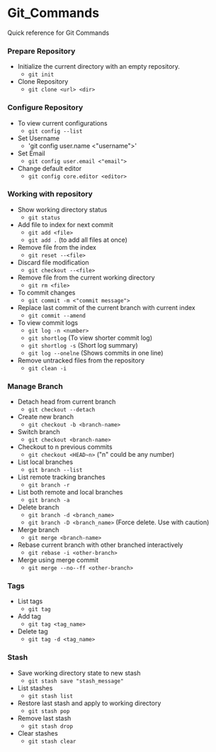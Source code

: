 # Git_Commands
Quick reference for Git Commands

### Prepare Repository
- Initialize the current directory with an empty repository.
   - `git init`
- Clone Repository
  - `git clone <url> <dir>`
  
### Configure Repository
- To view current configurations
  - `git config --list`
- Set Username
  - 'git config user.name <"username">'
- Set Email
  - `git config user.email <"email">`
- Change default editor
  - `git config core.editor <editor>`
  
### Working with repository
- Show working directory status
  - `git status`
- Add file to index for next commit
  - `git add <file>`
  - `git add .`  (to add all files at once)
- Remove file from the index
  - `git reset --<file>`
- Discard file modification
  - `git checkout --<file>`
- Remove file from the current working directory
  - `git rm <file>`
- To commit changes
  - `git commit -m <"commit message">`
- Replace last commit of the current branch with current index
  - `git commit --amend`
- To view commit logs
  - `git log -n <number>`
  - `git shortlog` (To view shorter commit log)
  - `git shortlog -s` (Short log summary)
  - `git log --onelne` (Shows commits in one line)
- Remove untracked files from the repository
  - `git clean -i`
  
### Manage Branch
- Detach head from current branch
   - `git checkout --detach`
- Create new branch
   - `git checkout -b <branch-name>`
- Switch branch
   - `git checkout <branch-name>`
- Checkout to n previous commits
   - `git checkout <HEAD~n>` ("n" could be any number)
- List local branches
   - `git branch --list`
- List remote tracking branches
   - `git branch -r`
- List both remote and local branches
   - `git branch -a`
- Delete branch
   - `git branch -d <branch_name>`
   - `git branch -D <branch_name>` (Force delete. Use with caution)
- Merge branch
   - `git merge <branch-name>`
- Rebase current branch with other branched interactively
   - `git rebase -i <other-branch>`
- Merge using merge commit
   - `git merge --no--ff <other-branch>`

### Tags
- List tags
   - `git tag`
- Add tag
   - `git tag <tag_name>`
- Delete tag
   - `git tag -d <tag_name>`

### Stash
- Save working directory state to new stash
   - `git stash save "stash_message"`
- List stashes
   - `git stash list`
- Restore last stash and apply to working directory
   - `git stash pop`
- Remove last stash
   - `git stash drop`
- Clear stashes
   - `git stash clear`
